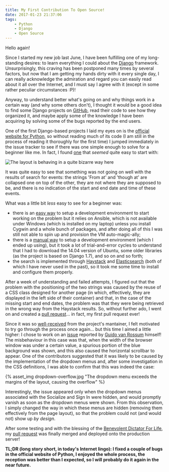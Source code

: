 ```yaml
---
title: My First Contribution To Open Source!
date: 2017-01-23 21:37:06
tags:
	- Python
	- Django
	- Open Source
---
```

Hello again!

Since I started my new job last June, I have been fulfilling one of my long-standing desires: to learn everything I could about the [Django][1] framework. Unsurprisingly, this craving has been postponed many times by several factors, but now that I am getting my hands dirty with it every single day, I can really acknowledge the admiration and regard you can easily read about it all over the Internet, and I must say I agree with it (except in some rather peculiar circumstances :P)!

Anyway, to understand better what's going on and why things work in a certain way (and why some others don't), I thought it would be a good idea to find some Django projects on [GitHub][2], read their code to see how they organized it, and maybe apply some of the knowledge I have been acquiring by solving some of the bugs reported by the end users.

One of the first Django-based projects I laid my eyes on is the [official website for Python][3], so without reading much of its code (I am still in the process of reading it thoroughly for the first time) I jumped immediately in the issue tracker to see if there was one simple enough to solve for a beginner like me. In fact, I found [one][4] that _seemed_ quite easy to start with:

![The layout is behaving in a quite bizarre way here](https://cloud.githubusercontent.com/assets/1864489/12796759/5bfa94b4-cab8-11e5-971a-fe61cfac4b89.jpg)

It was quite easy to see that something was not going on well with the results of search for events: the strings 'From at' and 'though at' are collapsed one on top of the other, they are not where they are supposed to be, and there is no indication of the start and end date and time of these events.

What was a little bit _less_ easy to see for a beginner was:
* there is an [easy way][5] to setup a development environment to start working on the problem but it relies on Ansible, which is not available under Windows (which is installed on my laptop) unless you install Cygwin and a whole bunch of packages, and after doing all of this I was still not able to spin up and provision the VM auto-magic-ally;
* there is a [manual way][6] to setup a development environment (which I ended up using), but it took a lot of trial-and-error cycles to understand that I had to download the 14.04 version of Ubuntu, some older libraries (as the project is based on Django 1.7), and so on and so forth;
* the search is implemented through [Haystack][7] and [Elasticsearch][8] (both of which I have never used in the past), so it took me some time to install and configure them properly.

After a week of understanding and failed attempts, I figured out that the problem with the positioning of the two strings was caused by the reuse of a CSS class designed for another page (in which, effectively, they are displayed in the left side of their container) and that, in the case of the missing start and end dates, the problem was that they were being retrieved in the wrong way from the Haystack results. So, without further ado, I went on and created a [pull request][9]... in fact, my first pull request ever!

Since it was so [well-received][10] from the project's mantainer, I felt motivated to try go through the process once again... but this time I aimed a little higher: I chose to work on an [issue][11] reported by [Guido van Rossum][12] himself! The misbehaviour in this case was that, when the width of the browser window was under a certain value, a spurious portion of the blue background was shown, and this also caused the horizontal scrollbar to appear. One of the contributors suggested that it was likely to be caused by the implementation of the dropdown menus and, after some investigation in the CSS definitions, I was able to confirm that this was indeed the case:

{% asset_img dropdown-overflow.jpg "The dropdown menu exceeds the margins of the layout, causing the overflow" %}

Interestingly, the issue appeared only when the dropdown menus associated with the Socialize and Sign In were hidden, and would promptly vanish as soon as the dropdown menus were shown. From this observation, I simply changed the way in which these menus are hidden (removing them effectively from the page layout), so that the problem could not (and would not) show up _by design_.

After some testing and with the blessing of the [Benevolent Dictator For Life][13], my [pull request][14] was finally merged and deployed onto the production server!

**TL;DR (long story short, in today's Internet lingo): I fixed a couple of bugs in the official website of Python, I enjoyed the whole process, the reception was better than I expected, so I will probably do it again in the near future.**

[1]: https://www.djangoproject.com/
[2]: https://github.com/
[3]: https://www.python.org
[4]: https://github.com/python/pythondotorg/issues/883
[5]: https://pythondotorg.readthedocs.io/install.html#vagrant-setup
[6]: https://pythondotorg.readthedocs.io/install.html#manual-setup
[7]: http://haystacksearch.org/
[8]: https://www.elastic.co/downloads/elasticsearch
[9]: https://github.com/python/pythondotorg/pull/1036
[10]: https://github.com/python/pythondotorg/pull/1036#issuecomment-268206820
[11]: https://github.com/python/pythondotorg/issues/731
[12]: https://gvanrossum.github.io/
[13]: https://wiki.python.org/moin/BDFL
[14]: https://github.com/python/pythondotorg/pull/1047